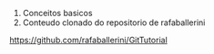 <ol>
    <li>Conceitos basicos</li>
    <li>Conteudo clonado do repositorio de rafaballerini</li>
</ol>

<a>https://github.com/rafaballerini/GitTutorial</a>